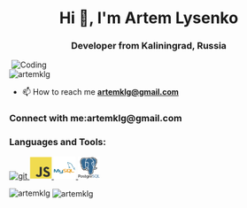 
<h1 align="center">Hi 👋, I'm Artem Lysenko</h1>
<h3 align="center">Developer from Kaliningrad, Russia</h3>

<img align="right" alt="Coding" width = "500" src ="https://thumbs.gfycat.com/AngelicBowedBream-size_restricted.gif">

<p align="left"> <img src="https://komarev.com/ghpvc/?username=artemklg&label=Profile%20views&color=0e75b6&style=flat" alt="artemklg" /> </p>

- 📫 How to reach me **artemklg@gmail.com**

<h3 align="left">Connect with me:artemklg@gmail.com</h3>
<p align="left">
</p>

<h3 align="left">Languages and Tools:</h3>
<p align="left"> <a href="https://git-scm.com/" target="_blank" rel="noreferrer"> <img src="https://www.vectorlogo.zone/logos/git-scm/git-scm-icon.svg" alt="git" width="40" height="40"/> </a> <a href="https://developer.mozilla.org/en-US/docs/Web/JavaScript" target="_blank" rel="noreferrer"> <img src="https://raw.githubusercontent.com/devicons/devicon/master/icons/javascript/javascript-original.svg" alt="javascript" width="40" height="40"/> </a> <a href="https://www.mysql.com/" target="_blank" rel="noreferrer"> <img src="https://raw.githubusercontent.com/devicons/devicon/master/icons/mysql/mysql-original-wordmark.svg" alt="mysql" width="40" height="40"/> </a> <a href="https://www.postgresql.org" target="_blank" rel="noreferrer"> <img src="https://raw.githubusercontent.com/devicons/devicon/master/icons/postgresql/postgresql-original-wordmark.svg" alt="postgresql" width="40" height="40"/> </a> </p>

<p><img align="left" src="https://github-readme-stats.vercel.app/api/top-langs?username=artemklg&show_icons=true&locale=en&layout=compact" alt="artemklg" /></p>

<p>&nbsp;<img align="center" src="https://github-readme-stats.vercel.app/api?username=artemklg&show_icons=true&locale=en" alt="artemklg" /></p>
